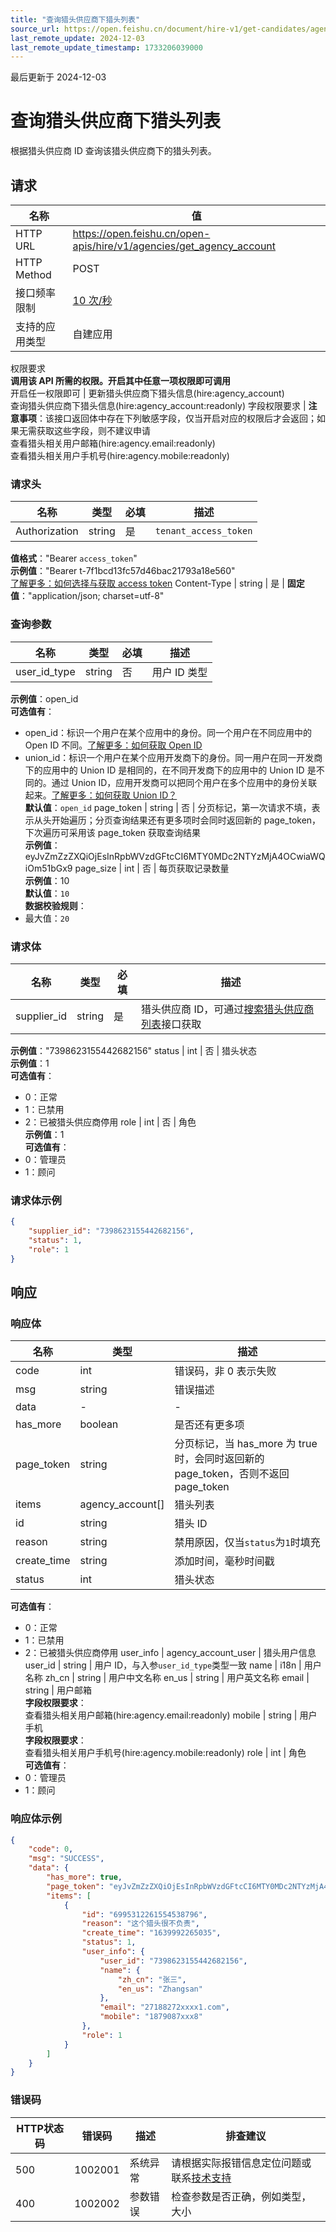 ```yaml
---
title: "查询猎头供应商下猎头列表"
source_url: https://open.feishu.cn/document/hire-v1/get-candidates/agency/get_agency_account
last_remote_update: 2024-12-03
last_remote_update_timestamp: 1733206039000
---
```

最后更新于 2024-12-03

# 查询猎头供应商下猎头列表

根据猎头供应商 ID 查询该猎头供应商下的猎头列表。

## 请求
名称 | 值
---|---
HTTP URL | https://open.feishu.cn/open-apis/hire/v1/agencies/get_agency_account
HTTP Method | POST
接口频率限制 | [10 次/秒](https://open.feishu.cn/document/ukTMukTMukTM/uUzN04SN3QjL1cDN)
支持的应用类型 | 自建应用
权限要求  
            **调用该 API 所需的权限。开启其中任意一项权限即可调用**  
            开启任一权限即可 | 更新猎头供应商下猎头信息(hire:agency_account)  
            查询猎头供应商下猎头信息(hire:agency_account:readonly)
字段权限要求 | **注意事项**：该接口返回体中存在下列敏感字段，仅当开启对应的权限后才会返回；如果无需获取这些字段，则不建议申请  
        查看猎头相关用户邮箱(hire:agency.email:readonly)  
        查看猎头相关用户手机号(hire:agency.mobile:readonly)

### 请求头

名称 | 类型 | 必填 | 描述
--- | --- | --- | ---
Authorization | string | 是 | `tenant_access_token`  
**值格式**："Bearer `access_token`"  
**示例值**："Bearer t-7f1bcd13fc57d46bac21793a18e560"  
[了解更多：如何选择与获取 access token](https://open.feishu.cn/document/uAjLw4CM/ugTN1YjL4UTN24CO1UjN/trouble-shooting/how-to-choose-which-type-of-token-to-use)
Content-Type | string | 是 | **固定值**："application/json; charset=utf-8"

### 查询参数

名称 | 类型 | 必填 | 描述
--- | --- | --- | ---
user_id_type | string | 否 | 用户 ID 类型  
**示例值**：open_id  
**可选值有**：  
- open_id：标识一个用户在某个应用中的身份。同一个用户在不同应用中的 Open ID 不同。[了解更多：如何获取 Open ID](https://open.feishu.cn/document/uAjLw4CM/ugTN1YjL4UTN24CO1UjN/trouble-shooting/how-to-obtain-openid)  
- union_id：标识一个用户在某个应用开发商下的身份。同一用户在同一开发商下的应用中的 Union ID 是相同的，在不同开发商下的应用中的 Union ID 是不同的。通过 Union ID，应用开发商可以把同个用户在多个应用中的身份关联起来。[了解更多：如何获取 Union ID？](https://open.feishu.cn/document/uAjLw4CM/ugTN1YjL4UTN24CO1UjN/trouble-shooting/how-to-obtain-union-id)  
**默认值**：`open_id`
page_token | string | 否 | 分页标记，第一次请求不填，表示从头开始遍历；分页查询结果还有更多项时会同时返回新的 page_token，下次遍历可采用该 page_token 获取查询结果  
**示例值**：eyJvZmZzZXQiOjEsInRpbWVzdGFtcCI6MTY0MDc2NTYzMjA4OCwiaWQiOm51bGx9
page_size | int | 否 | 每页获取记录数量  
**示例值**：10  
**默认值**：`10`  
**数据校验规则**：  
- 最大值：`20`

### 请求体

名称 | 类型 | 必填 | 描述
--- | --- | --- | ---
supplier_id | string | 是 | 猎头供应商 ID，可通过[搜索猎头供应商列表](https://open.feishu.cn/document/ukTMukTMukTM/uMzM1YjLzMTN24yMzUjN/hire-v1/agency/batch_query)接口获取  
**示例值**："7398623155442682156"
status | int | 否 | 猎头状态  
**示例值**：1  
**可选值有**：  
- 0：正常  
- 1：已禁用  
- 2：已被猎头供应商停用
role | int | 否 | 角色  
**示例值**：1  
**可选值有**：  
- 0：管理员  
- 1：顾问

### 请求体示例
```json
{
    "supplier_id": "7398623155442682156",
    "status": 1,
    "role": 1
}
```

## 响应

### 响应体

名称 | 类型 | 描述
--- | --- | ---
code | int | 错误码，非 0 表示失败
msg | string | 错误描述
data | \- | \-
has_more | boolean | 是否还有更多项
page_token | string | 分页标记，当 has_more 为 true 时，会同时返回新的 page_token，否则不返回 page_token
items | agency_account\[\] | 猎头列表
id | string | 猎头 ID
reason | string | 禁用原因，仅当`status`为`1`时填充
create_time | string | 添加时间，毫秒时间戳
status | int | 猎头状态  
**可选值有**：  
- 0：正常  
- 1：已禁用  
- 2：已被猎头供应商停用
user_info | agency_account_user | 猎头用户信息
user_id | string | 用户 ID，与入参`user_id_type`类型一致
name | i18n | 用户名称
zh_cn | string | 用户中文名称
en_us | string | 用户英文名称
email | string | 用户邮箱  
**字段权限要求**：  
查看猎头相关用户邮箱(hire:agency.email:readonly)
mobile | string | 用户手机  
**字段权限要求**：  
查看猎头相关用户手机号(hire:agency.mobile:readonly)
role | int | 角色  
**可选值有**：  
- 0：管理员  
- 1：顾问

### 响应体示例
```json
{
    "code": 0,
    "msg": "SUCCESS",
    "data": {
        "has_more": true,
        "page_token": "eyJvZmZzZXQiOjEsInRpbWVzdGFtcCI6MTY0MDc2NTYzMjA4OCwiaWQiOm51bGx9",
        "items": [
            {
                "id": "6995312261554538796",
                "reason": "这个猎头很不负责",
                "create_time": "1639992265035",
                "status": 1,
                "user_info": {
                    "user_id": "7398623155442682156",
                    "name": {
                        "zh_cn": "张三",
                        "en_us": "Zhangsan"
                    },
                    "email": "27188272xxxx1.com",
                    "mobile": "1879087xxx8"
                },
                "role": 1
            }
        ]
    }
}
```

### 错误码

HTTP状态码 | 错误码 | 描述 | 排查建议
--- | --- | --- | ---
500 | 1002001 | 系统异常 | 请根据实际报错信息定位问题或联系[技术支持](https://applink.feishu.cn/TLJpeNdW)
400 | 1002002 | 参数错误 | 检查参数是否正确，例如类型，大小
